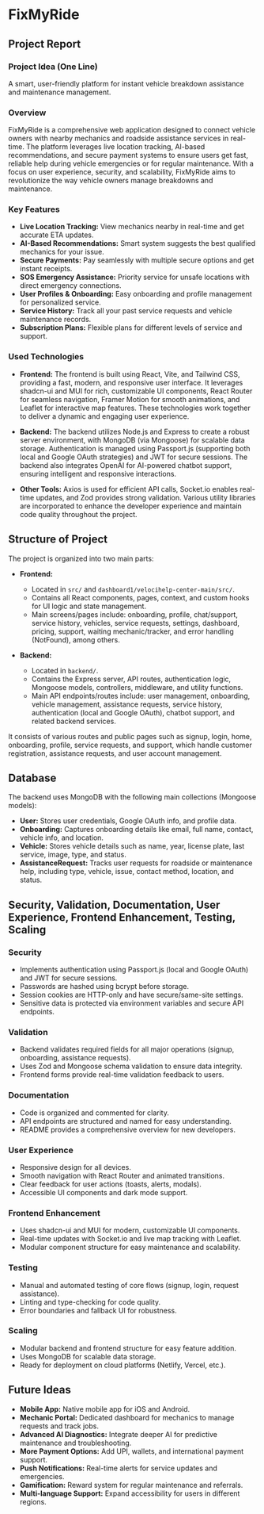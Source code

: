 # FixMyRide

## Project Report

### Project Idea (One Line)
A smart, user-friendly platform for instant vehicle breakdown assistance and maintenance management.

### Overview
FixMyRide is a comprehensive web application designed to connect vehicle owners with nearby mechanics and roadside assistance services in real-time. The platform leverages live location tracking, AI-based recommendations, and secure payment systems to ensure users get fast, reliable help during vehicle emergencies or for regular maintenance. With a focus on user experience, security, and scalability, FixMyRide aims to revolutionize the way vehicle owners manage breakdowns and maintenance.

### Key Features
- **Live Location Tracking:** View mechanics nearby in real-time and get accurate ETA updates.
- **AI-Based Recommendations:** Smart system suggests the best qualified mechanics for your issue.
- **Secure Payments:** Pay seamlessly with multiple secure options and get instant receipts.
- **SOS Emergency Assistance:** Priority service for unsafe locations with direct emergency connections.
- **User Profiles & Onboarding:** Easy onboarding and profile management for personalized service.
- **Service History:** Track all your past service requests and vehicle maintenance records.
- **Subscription Plans:** Flexible plans for different levels of service and support.

### Used Technologies

- **Frontend:** The frontend is built using React, Vite, and Tailwind CSS, providing a fast, modern, and responsive user interface. It leverages shadcn-ui and MUI for rich, customizable UI components, React Router for seamless navigation, Framer Motion for smooth animations, and Leaflet for interactive map features. These technologies work together to deliver a dynamic and engaging user experience.

- **Backend:** The backend utilizes Node.js and Express to create a robust server environment, with MongoDB (via Mongoose) for scalable data storage. Authentication is managed using Passport.js (supporting both local and Google OAuth strategies) and JWT for secure sessions. The backend also integrates OpenAI for AI-powered chatbot support, ensuring intelligent and responsive interactions.

- **Other Tools:** Axios is used for efficient API calls, Socket.io enables real-time updates, and Zod provides strong validation. Various utility libraries are incorporated to enhance the developer experience and maintain code quality throughout the project.

## Structure of Project
The project is organized into two main parts:

- **Frontend:**
  - Located in `src/` and `dashboard1/velocihelp-center-main/src/`.
  - Contains all React components, pages, context, and custom hooks for UI logic and state management.
  - Main screens/pages include: onboarding, profile, chat/support, service history, vehicles, service requests, settings, dashboard, pricing, support, waiting mechanic/tracker, and error handling (NotFound), among others.

- **Backend:**
  - Located in `backend/`.
  - Contains the Express server, API routes, authentication logic, Mongoose models, controllers, middleware, and utility functions.
  - Main API endpoints/routes include: user management, onboarding, vehicle management, assistance requests, service history, authentication (local and Google OAuth), chatbot support, and related backend services.

It consists of various routes and public pages such as signup, login, home, onboarding, profile, service requests, and support, which handle customer registration, assistance requests, and user account management.

## Database
The backend uses MongoDB with the following main collections (Mongoose models):

- **User:** Stores user credentials, Google OAuth info, and profile data.
- **Onboarding:** Captures onboarding details like email, full name, contact, vehicle info, and location.
- **Vehicle:** Stores vehicle details such as name, year, license plate, last service, image, type, and status.
- **AssistanceRequest:** Tracks user requests for roadside or maintenance help, including type, vehicle, issue, contact method, location, and status.

## Security, Validation, Documentation, User Experience, Frontend Enhancement, Testing, Scaling

### Security
- Implements authentication using Passport.js (local and Google OAuth) and JWT for secure sessions.
- Passwords are hashed using bcrypt before storage.
- Session cookies are HTTP-only and have secure/same-site settings.
- Sensitive data is protected via environment variables and secure API endpoints.

### Validation
- Backend validates required fields for all major operations (signup, onboarding, assistance requests).
- Uses Zod and Mongoose schema validation to ensure data integrity.
- Frontend forms provide real-time validation feedback to users.

### Documentation
- Code is organized and commented for clarity.
- API endpoints are structured and named for easy understanding.
- README provides a comprehensive overview for new developers.

### User Experience
- Responsive design for all devices.
- Smooth navigation with React Router and animated transitions.
- Clear feedback for user actions (toasts, alerts, modals).
- Accessible UI components and dark mode support.

### Frontend Enhancement
- Uses shadcn-ui and MUI for modern, customizable UI components.
- Real-time updates with Socket.io and live map tracking with Leaflet.
- Modular component structure for easy maintenance and scalability.

### Testing
- Manual and automated testing of core flows (signup, login, request assistance).
- Linting and type-checking for code quality.
- Error boundaries and fallback UI for robustness.

### Scaling
- Modular backend and frontend structure for easy feature addition.
- Uses MongoDB for scalable data storage.
- Ready for deployment on cloud platforms (Netlify, Vercel, etc.).

## Future Ideas
- **Mobile App:** Native mobile app for iOS and Android.
- **Mechanic Portal:** Dedicated dashboard for mechanics to manage requests and track jobs.
- **Advanced AI Diagnostics:** Integrate deeper AI for predictive maintenance and troubleshooting.
- **More Payment Options:** Add UPI, wallets, and international payment support.
- **Push Notifications:** Real-time alerts for service updates and emergencies.
- **Gamification:** Reward system for regular maintenance and referrals.
- **Multi-language Support:** Expand accessibility for users in different regions.